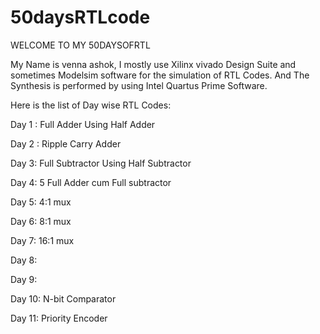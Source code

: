# 50daysRTLcode
WELCOME TO MY 50DAYSOFRTL

My Name is venna ashok, I mostly use Xilinx vivado Design Suite and sometimes Modelsim software for the simulation of RTL Codes. And The Synthesis is performed by using Intel Quartus Prime Software.

Here is the list of Day wise RTL Codes:

Day 1 : Full Adder Using Half Adder

Day 2 : Ripple Carry Adder

Day 3: Full Subtractor Using Half Subtractor

Day 4: 5 Full Adder cum Full subtractor

Day 5: 4:1 mux

Day 6: 8:1 mux

Day 7: 16:1 mux

Day 8: 

Day 9: 

Day 10: N-bit Comparator

Day 11: Priority Encoder
